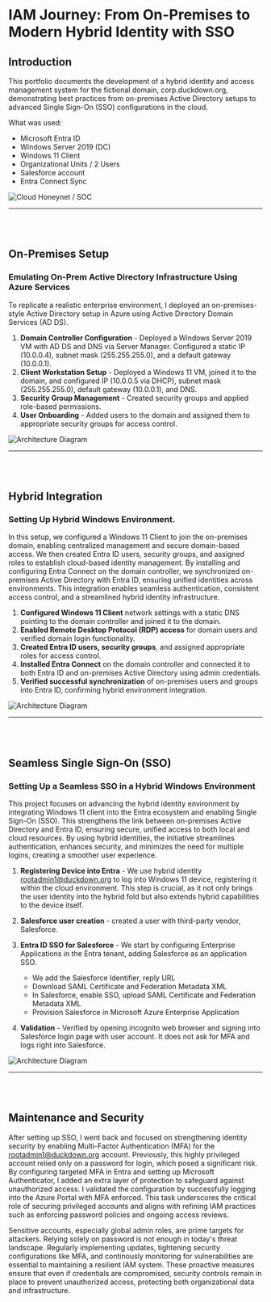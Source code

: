 # IAM Journey: From On-Premises to Modern Hybrid Identity with SSO
## Introduction

This portfolio documents the development of a hybrid identity and access management system for the fictional domain, corp.duckdown.org, demonstrating best practices from on-premises Active Directory setups to advanced Single Sign-On (SSO) configurations in the cloud.

What was used:
- Microsoft Entra ID
- Windows Server 2019 (DC)
- Windows 11 Client
- Organizational Units / 2 Users
- Salesforce account
- Entra Connect Sync
  
![Cloud Honeynet / SOC](https://i.imgur.com/1fD8G4I.png)


---

<br><br>



##  On-Premises Setup
### **Emulating On-Prem Active Directory Infrastructure Using Azure Services**

To replicate a realistic enterprise environment, I deployed an on-premises-style Active Directory setup in Azure using Active Directory Domain Services (AD DS).

1. **Domain Controller Configuration** - Deployed a Windows Server 2019 VM with AD DS and DNS via Server Manager.  Configured a static IP (10.0.0.4), subnet mask (255.255.255.0), and a default gateway (10.0.0.1).
2. **Client Workstation Setup** - Deployed a Windows 11 VM, joined it to the domain, and configured IP (10.0.0.5 via DHCP), subnet mask (255.255.255.0), default gateway (10.0.0.1), and DNS.
3. **Security Group Management** - Created security groups and applied role-based permissions.
4. **User Onboarding** - Added users to the domain and assigned them to appropriate security groups for access control.


![Architecture Diagram](https://i.imgur.com/1pF3nGN.png)

---


<br><br>

## Hybrid Integration
### **Setting Up Hybrid Windows Environment.**

In this setup, we configured a Windows 11 Client to join the on-premises domain, enabling centralized management and secure domain-based access. We then created Entra ID users, security groups, and assigned roles to establish cloud-based identity management. By installing and configuring Entra Connect on the domain controller, we synchronized on-premises Active Directory with Entra ID, ensuring unified identities across environments. This integration enables seamless authentication, consistent access control, and a streamlined hybrid identity infrastructure.

1. **Configured Windows 11 Client** network settings with a static DNS pointing to the domain controller and joined it to the domain.
2. **Enabled Remote Desktop Protocol (RDP) access** for domain users and verified domain login functionality.
3. **Created Entra ID users, security groups**, and assigned appropriate roles for access control.
4. **Installed Entra Connect** on the domain controller and connected it to both Entra ID and on-premises Active Directory using admin credentials.
5. **Verified successful synchronization** of on-premises users and groups into Entra ID, confirming hybrid environment integration.

![Architecture Diagram](https://i.imgur.com/AHfGsXu.png)

---

<br><br>

## Seamless Single Sign-On (SSO)
### **Setting Up a Seamless SSO in a Hybrid Windows Environment**

This project focuses on advancing the hybrid identity environment by integrating Windows 11 client into the Entra ecosystem and enabling Single Sign-On (SSO).  This strengthens the link between on-premises Active Directory and Entra ID, ensuring secure, unified access to both local and cloud resources.  By using hybrid identities, the initiative streamlines authentication, enhances security, and minimizes the need for multiple logins, creating a smoother user experience.

1. **Registering Device into Entra** - We use hybrid identity [rootadmin1@duckdown.org](mailto:rootadmin1@duckdown.org) to log into Windows 11 device, registering it within the cloud environment.  This step is crucial, as it not only brings the user identity into the hybrid fold but also extends hybrid capabilities to the device itself.
2. **Salesforce user creation** - created a user with third-party vendor, Salesforce.
3. **Entra ID SSO for Salesforce** - We start by configuring Enterprise Applications in the Entra tenant, adding Salesforce as an application SSO.
   
    - We add the Salesforce Identifier, reply URL
    - Download SAML Certificate and Federation Metadata XML
    - In Salesforce, enable SSO, upload SAML Certificate and Federation Metadata XML
    - Provision Salesforce in Microsoft Azure Enterprise Application
      
5. **Validation** - Verified by opening incognito web browser and signing into Salesforce login page with user account.  It does not ask for MFA and logs right into Salesforce.

![Architecture Diagram](https://i.imgur.com/1fD8G4I.png)

---

<br><br>


## Maintenance and Security

After setting up SSO, I went back and focused on strengthening identity security by enabling Multi-Factor Authentication (MFA) for the rootadmin1@duckdown.org account.  Previously, this highly privileged account relied only on a password for login, which posed a significant risk.  By configuring targeted MFA in Entra and setting up Microsoft Authenticator, I added an extra layer of protection to safeguard against unauthorized access.  I validated the configuration by successfully logging into the Azure Portal with MFA enforced.  This task underscores the critical role of securing privileged accounts and aligns with refining IAM practices such as enforcing password policies and ongoing access reviews.

Sensitive accounts, especially global admin roles, are prime targets for attackers.  Relying solely on password is not enough in today's threat landscape.  Regularly implementing updates, tightening security configurations like MFA, and continously monitoring for vulnerabilities are essential to maintaining a resilient IAM system.  These proactive measures ensure that even if credentials are compromised, security controls remain in place to prevent unauthorized access, protecting both organizational data and infrastructure.

